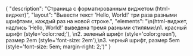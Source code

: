 {
"description": "Страница с форматированным виджетом (html-виджет)",
"layout": "Вывести текст 'Hello, World!' три раза разными шрифтами, каждый раз на новой строке.",
"elements": "\n(html-виджет, надпись 'Hello, World!' выведена тремя разными стилями:\n1. красный шрифт (style='color:red;'), \n2. зеленый шрифт (style='color:green'), размер 2em (style='font-size: 2em'),\n3. черный шрифт, размер 5em (style='font-size: 5em; margin-right: 2;')"
}